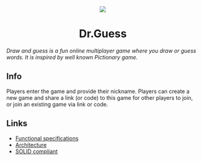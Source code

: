 <p align="center">
<img src="http://icons-for-free.com/icon/download-art_brush_design_draw_drawing_icon-414855.png">
<h1 align="center">Dr.Guess</h1>
</p>

*Draw and guess is a fun online multiplayer game where you draw or guess words. It is inspired by well known Pictionary game.*

## Info
Players enter the game and provide their nickname.
Players can create a new game and share a link (or code) to this game for other players to join, or join an existing game via link or code.

## Links
- [Functional specifications][1]
- [Architecture][2]
- [SOLID compliant][3]

[1]: https://github.com/QwerMike/dr-guess/blob/master/docs/func-spec-uml.svg
[2]: https://github.com/QwerMike/dr-guess/blob/master/docs/architecture.md
[3]: https://github.com/QwerMike/dr-guess/blob/master/docs/solid-compliant.md
